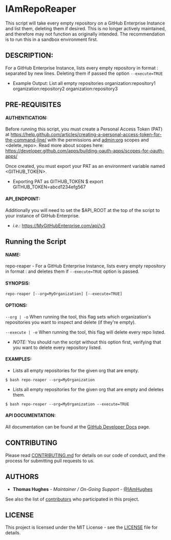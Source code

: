 # IAmRepoReaper
This script will take every empty repository on a GitHub Enterprise Instance and list them, deleting them if desired. This is no longer actively maintained, and therefore may not function as originally intended. The recommendation is to run this in a sandbox environment first.

## DESCRIPTION:
For a GitHub Enterprise Instance, lists every empty repository in format <organization>:<repository> separated by new lines. Deleting them if passed the option `--execute=TRUE`
  - Example Output: List all empty repositories
    organization:repository1
    organization:repository2
    organization:repository3

## PRE-REQUISITES

#### AUTHENTICATION:
Before running this script, you must create a Personal Access Token (PAT) at https://help.github.com/articles/creating-a-personal-access-token-for-the-command-line/ with the permissions <repo> and <admin:org> scopes and <delete_repo>. Read more about scopes here: https://developer.github.com/apps/building-oauth-apps/scopes-for-oauth-apps/

Once created, you must export your PAT as an environment variable named <GITHUB_TOKEN>.
  - Exporting PAT as GITHUB_TOKEN
  $ export GITHUB_TOKEN=abcd1234efg567

#### API_ENDPOINT:
Additionally you will need to set the $API_ROOT at the top of the script to your instance of GitHub Enterprise.
 - _i.e._: https://MyGitHubEnterprise.com/api/v3

## Running the Script

#### NAME:
repo-reaper - For a GitHub Enterprise Instance, lists every empty repository in format <organization>:<repository> and deletes them if `--execute=TRUE` option is passed.

#### SYNOPSIS:

```
repo-reaper [--org=MyOrganization] [--execute=TRUE]
```

#### OPTIONS:

`--org | -o`
When running the tool, this flag sets which organization's repositories you want to inspect and delete (if they're empty).

`--execute | -e`
When running the tool, this flag will delete every repo listed.
  * _NOTE:_ You should run the script without this option first, verifying that you want to delete every repository listed.

#### EXAMPLES:
  - Lists all empty repositories for the given org that are empty.
  
```shell
$ bash repo-reaper --org=MyOrganization
```

  - Lists all empty repositories for the given org that are empty and deletes them.

```shell
$ bash repo-reaper --org=MyOrganization --execute=TRUE
```

#### API DOCUMENTATION:
All documentation can be found at the [GitHub Developer Docs](https://developer.github.com/v3/) page.

## CONTRIBUTING

Please read [CONTRIBUTING.md](https://github.com/IAmHughes/IAmRepoCleaner/blob/master/.github/CONTRIBUTING.md) for details on our code of conduct, and the process for submitting pull requests to us.

## AUTHORS

* **Thomas Hughes** - _Maintainer / On-Going Support_ - [@IAmHughes](https://GitHub.com/IAmHughes)

See also the list of [contributors](https://github.com/IAmHughes/IAmRepoReaper/contributors) who participated in this project.

## LICENSE

This project is licensed under the MIT License - see the [LICENSE](https://github.com/IAmHughes/IAmRepoReaper/blob/master/LICENSE) file for details.

